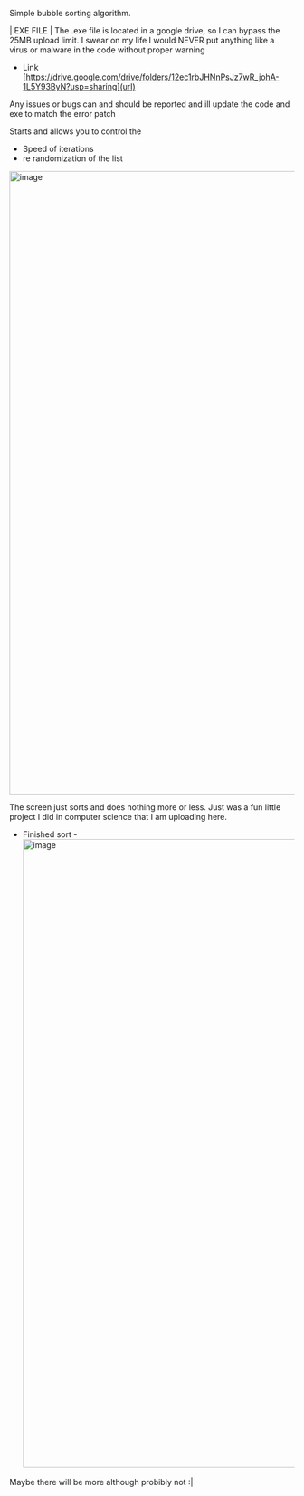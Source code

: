 Simple bubble sorting algorithm. 

| EXE FILE |
The .exe file is located in a google drive, so I can bypass the 25MB upload limit. I swear on my life I would NEVER put anything like a virus or malware in the code without proper warning
- Link
  [https://drive.google.com/drive/folders/12ec1rbJHNnPsJz7wR_johA-1L5Y93ByN?usp=sharing](url)

Any issues or bugs can and should be reported and ill update the code and exe to match the error patch

Starts and allows you to control the 
- Speed of iterations
- re randomization of the list
<img width="1906" height="1102" alt="image" src="https://github.com/user-attachments/assets/b3336390-cf31-4a10-8701-03256db59d33" />

The screen just sorts and does nothing more or less. Just was a fun little project I did in computer science that I am uploading here.


- Finished sort -
  <img width="1919" height="1111" alt="image" src="https://github.com/user-attachments/assets/f6a936d1-2765-4fb0-b111-3d2df8ae938f" />

Maybe there will be more although probibly not :|
